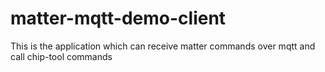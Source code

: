 # matter-mqtt-demo-client
This is the application which can receive matter commands over mqtt and call chip-tool commands 
